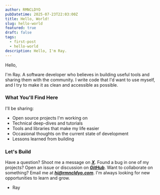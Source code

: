 ```yaml
---
author: RMNCLDYO
pubDatetime: 2025-07-23T22:03:00Z
title: Hello, World!
slug: hello-world
featured: true
draft: false
tags:
  - first-post
  - hello-world
description: Hello, I'm Ray.
---
```


Hello,

I'm Ray. A software developer who believes in building useful tools and sharing them with the community. I write code that I'd want to use myself, and I try to make it as clean and accessible as possible.

### What You'll Find Here

I'll be sharing:

- Open source projects I'm working on
- Technical deep-dives and tutorials
- Tools and libraries that make my life easier
- Occasional thoughts on the current state of development
- Lessons learned from building

### Let's Build

Have a question? Shoot me a message on ***[X](https://x.com/rmnldyo)***. Found a bug in one of my projects? Open an issue or discussion on ***[GitHub](https://github.com/rmnldyo)***. Want to collaborate on something? Email me at ***[hi@rmncldyo.com](mailto:hi@rmncldyo.com)***. I'm always looking for new opportunities to learn and grow.

- Ray
